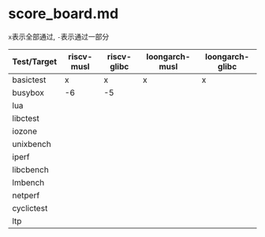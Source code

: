# score_board.md

`x`表示全部通过, `-`表示通过一部分

| Test/Target | riscv-musl | riscv-glibc | loongarch-musl | loongarch-glibc |
|-------------|------------|-------------|----------------|-----------------|
| basictest   | x          | x           | x              | x               |
| busybox     | -6         | -5          |                |                 |
| lua         |            |             |                |                 |
| libctest    |            |             |                |                 |
| iozone      |            |             |                |                 |
| unixbench   |            |             |                |                 |
| iperf       |            |             |                |                 |
| libcbench   |            |             |                |                 |
| lmbench     |            |             |                |                 |
| netperf     |            |             |                |                 |
| cyclictest  |            |             |                |                 |
| ltp         |            |             |                |                 |
